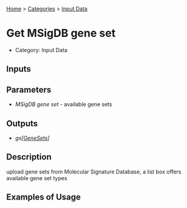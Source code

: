 
[Home](../../../index.html) > [Categories](../../index.html) > [Input Data](index.html)

# Get MSigDB gene set

* Category: Input Data

## Inputs



## Parameters

* *MSigDB gene set* - available gene sets

## Outputs

* *gs[[GeneSets](../../../data_types.html#genesets)]*

## Description

  upload gene sets from Molecular Signature Database, a list box offers available gene set types

## Examples of Usage
        